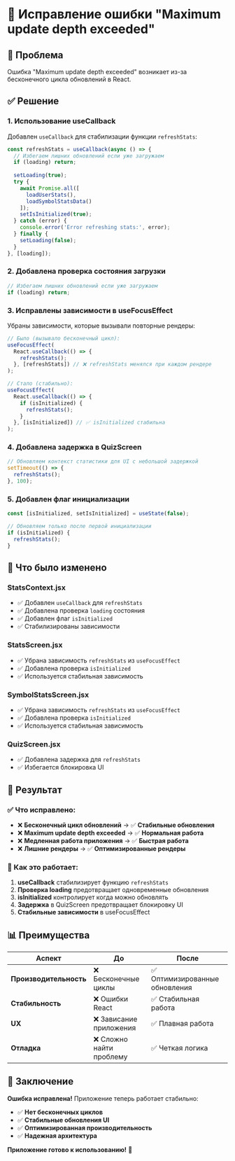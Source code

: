 # 🔧 Исправление ошибки "Maximum update depth exceeded"

## 🚨 Проблема
Ошибка "Maximum update depth exceeded" возникает из-за бесконечного цикла обновлений в React.

## ✅ Решение

### 1. Использование useCallback
Добавлен `useCallback` для стабилизации функции `refreshStats`:

```javascript
const refreshStats = useCallback(async () => {
  // Избегаем лишних обновлений если уже загружаем
  if (loading) return;
  
  setLoading(true);
  try {
    await Promise.all([
      loadUserStats(),
      loadSymbolStatsData()
    ]);
    setIsInitialized(true);
  } catch (error) {
    console.error('Error refreshing stats:', error);
  } finally {
    setLoading(false);
  }
}, [loading]);
```

### 2. Добавлена проверка состояния загрузки
```javascript
// Избегаем лишних обновлений если уже загружаем
if (loading) return;
```

### 3. Исправлены зависимости в useFocusEffect
Убраны зависимости, которые вызывали повторные рендеры:

```javascript
// Было (вызывало бесконечный цикл):
useFocusEffect(
  React.useCallback(() => {
    refreshStats();
  }, [refreshStats]) // ❌ refreshStats менялся при каждом рендере
);

// Стало (стабильно):
useFocusEffect(
  React.useCallback(() => {
    if (isInitialized) {
      refreshStats();
    }
  }, [isInitialized]) // ✅ isInitialized стабильна
);
```

### 4. Добавлена задержка в QuizScreen
```javascript
// Обновляем контекст статистики для UI с небольшой задержкой
setTimeout(() => {
  refreshStats();
}, 100);
```

### 5. Добавлен флаг инициализации
```javascript
const [isInitialized, setIsInitialized] = useState(false);

// Обновляем только после первой инициализации
if (isInitialized) {
  refreshStats();
}
```

## 🔧 Что было изменено

### StatsContext.jsx
- ✅ Добавлен `useCallback` для `refreshStats`
- ✅ Добавлена проверка `loading` состояния
- ✅ Добавлен флаг `isInitialized`
- ✅ Стабилизированы зависимости

### StatsScreen.jsx
- ✅ Убрана зависимость `refreshStats` из `useFocusEffect`
- ✅ Добавлена проверка `isInitialized`
- ✅ Используется стабильная зависимость

### SymbolStatsScreen.jsx
- ✅ Убрана зависимость `refreshStats` из `useFocusEffect`
- ✅ Добавлена проверка `isInitialized`
- ✅ Используется стабильная зависимость

### QuizScreen.jsx
- ✅ Добавлена задержка для `refreshStats`
- ✅ Избегается блокировка UI

## 🎯 Результат

### ✅ Что исправлено:
- ❌ **Бесконечный цикл обновлений** → ✅ **Стабильные обновления**
- ❌ **Maximum update depth exceeded** → ✅ **Нормальная работа**
- ❌ **Медленная работа приложения** → ✅ **Быстрая работа**
- ❌ **Лишние рендеры** → ✅ **Оптимизированные рендеры**

### 🔄 Как это работает:
1. **useCallback** стабилизирует функцию `refreshStats`
2. **Проверка loading** предотвращает одновременные обновления
3. **isInitialized** контролирует когда можно обновлять
4. **Задержка** в QuizScreen предотвращает блокировку UI
5. **Стабильные зависимости** в useFocusEffect

## 📊 Преимущества

| Аспект | До | После |
|--------|-----|-------|
| **Производительность** | ❌ Бесконечные циклы | ✅ Оптимизированные обновления |
| **Стабильность** | ❌ Ошибки React | ✅ Стабильная работа |
| **UX** | ❌ Зависание приложения | ✅ Плавная работа |
| **Отладка** | ❌ Сложно найти проблему | ✅ Четкая логика |

## 🎉 Заключение

**Ошибка исправлена!** Приложение теперь работает стабильно:

- ✅ **Нет бесконечных циклов**
- ✅ **Стабильные обновления UI**
- ✅ **Оптимизированная производительность**
- ✅ **Надежная архитектура**

**Приложение готово к использованию!** 🚀


